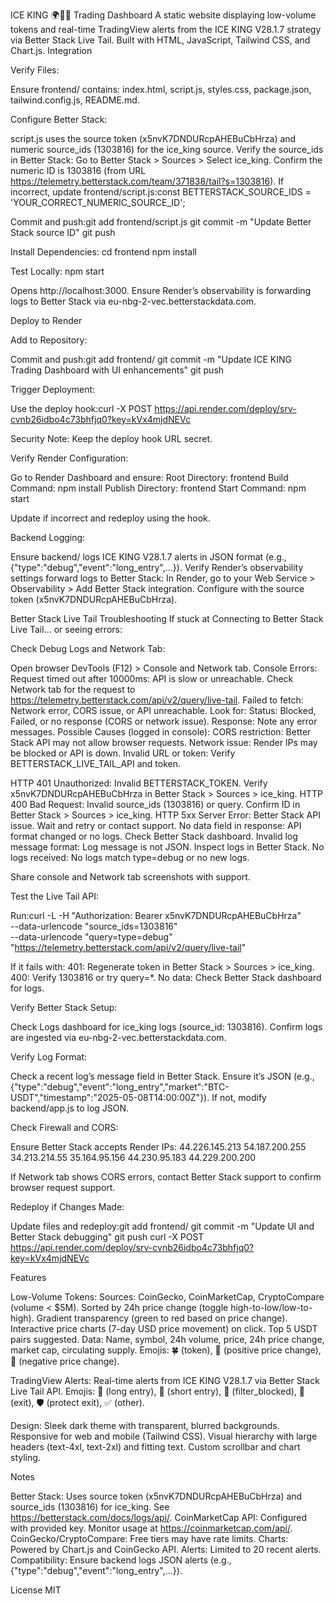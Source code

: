 ICE KING 🌍🧊👑 Trading Dashboard
A static website displaying low-volume tokens and real-time TradingView alerts from the ICE KING V28.1.7 strategy via Better Stack Live Tail. Built with HTML, JavaScript, Tailwind CSS, and Chart.js.
Integration

Verify Files:

Ensure frontend/ contains: index.html, script.js, styles.css, package.json, tailwind.config.js, README.md.


Configure Better Stack:

script.js uses the source token (x5nvK7DNDURcpAHEBuCbHrza) and numeric source_ids (1303816) for the ice_king source.
Verify the source_ids in Better Stack:
Go to Better Stack > Sources > Select ice_king.
Confirm the numeric ID is 1303816 (from URL https://telemetry.betterstack.com/team/371838/tail?s=1303816).
If incorrect, update frontend/script.js:const BETTERSTACK_SOURCE_IDS = 'YOUR_CORRECT_NUMERIC_SOURCE_ID';


Commit and push:git add frontend/script.js
git commit -m "Update Better Stack source ID"
git push






Install Dependencies:
cd frontend
npm install


Test Locally:
npm start


Opens http://localhost:3000.
Ensure Render’s observability is forwarding logs to Better Stack via eu-nbg-2-vec.betterstackdata.com.



Deploy to Render

Add to Repository:

Commit and push:git add frontend/
git commit -m "Update ICE KING Trading Dashboard with UI enhancements"
git push




Trigger Deployment:

Use the deploy hook:curl -X POST https://api.render.com/deploy/srv-cvnb26idbo4c73bhfjq0?key=kVx4mjdNEVc


Security Note: Keep the deploy hook URL secret.


Verify Render Configuration:

Go to Render Dashboard and ensure:
Root Directory: frontend
Build Command: npm install
Publish Directory: frontend
Start Command: npm start


Update if incorrect and redeploy using the hook.


Backend Logging:

Ensure backend/ logs ICE KING V28.1.7 alerts in JSON format (e.g., {"type":"debug","event":"long_entry",...}).
Verify Render’s observability settings forward logs to Better Stack:
In Render, go to your Web Service > Observability > Add Better Stack integration.
Configure with the source token (x5nvK7DNDURcpAHEBuCbHrza).





Better Stack Live Tail Troubleshooting
If stuck at Connecting to Better Stack Live Tail... or seeing errors:

Check Debug Logs and Network Tab:

Open browser DevTools (F12) > Console and Network tab.
Console Errors:
Request timed out after 10000ms: API is slow or unreachable. Check Network tab for the request to https://telemetry.betterstack.com/api/v2/query/live-tail.
Failed to fetch: Network error, CORS issue, or API unreachable. Look for:
Status: Blocked, Failed, or no response (CORS or network issue).
Response: Note any error messages.
Possible Causes (logged in console):
CORS restriction: Better Stack API may not allow browser requests.
Network issue: Render IPs may be blocked or API is down.
Invalid URL or token: Verify BETTERSTACK_LIVE_TAIL_API and token.




HTTP 401 Unauthorized: Invalid BETTERSTACK_TOKEN. Verify x5nvK7DNDURcpAHEBuCbHrza in Better Stack > Sources > ice_king.
HTTP 400 Bad Request: Invalid source_ids (1303816) or query. Confirm ID in Better Stack > Sources > ice_king.
HTTP 5xx Server Error: Better Stack API issue. Wait and retry or contact support.
No data field in response: API format changed or no logs. Check Better Stack dashboard.
Invalid log message format: Log message is not JSON. Inspect logs in Better Stack.
No logs received: No logs match type=debug or no new logs.


Share console and Network tab screenshots with support.


Test the Live Tail API:

Run:curl -L -H "Authorization: Bearer x5nvK7DNDURcpAHEBuCbHrza" \
  --data-urlencode "source_ids=1303816" \
  --data-urlencode "query=type=debug" \
  "https://telemetry.betterstack.com/api/v2/query/live-tail"


If it fails with:
401: Regenerate token in Better Stack > Sources > ice_king.
400: Verify 1303816 or try query=*.
No data: Check Better Stack dashboard for logs.




Verify Better Stack Setup:

Check Logs dashboard for ice_king logs (source_id: 1303816).
Confirm logs are ingested via eu-nbg-2-vec.betterstackdata.com.


Verify Log Format:

Check a recent log’s message field in Better Stack.
Ensure it’s JSON (e.g., {"type":"debug","event":"long_entry","market":"BTC-USDT","timestamp":"2025-05-08T14:00:00Z"}).
If not, modify backend/app.js to log JSON.


Check Firewall and CORS:

Ensure Better Stack accepts Render IPs:
44.226.145.213
54.187.200.255
34.213.214.55
35.164.95.156
44.230.95.183
44.229.200.200


If Network tab shows CORS errors, contact Better Stack support to confirm browser request support.


Redeploy if Changes Made:

Update files and redeploy:git add frontend/
git commit -m "Update UI and Better Stack debugging"
git push
curl -X POST https://api.render.com/deploy/srv-cvnb26idbo4c73bhfjq0?key=kVx4mjdNEVc





Features

Low-Volume Tokens:
Sources: CoinGecko, CoinMarketCap, CryptoCompare (volume < $5M).
Sorted by 24h price change (toggle high-to-low/low-to-high).
Gradient transparency (green to red based on price change).
Interactive price charts (7-day USD price movement) on click.
Top 5 USDT pairs suggested.
Data: Name, symbol, 24h volume, price, 24h price change, market cap, circulating supply.
Emojis: 🍀 (token), 🤑 (positive price change), 🤮 (negative price change).


TradingView Alerts:
Real-time alerts from ICE KING V28.1.7 via Better Stack Live Tail API.
Emojis: 🚀 (long entry), 🧪 (short entry), 🧊 (filter_blocked), 🏁 (exit), 🛡️ (protect exit), ✅ (other).


Design:
Sleek dark theme with transparent, blurred backgrounds.
Responsive for web and mobile (Tailwind CSS).
Visual hierarchy with large headers (text-4xl, text-2xl) and fitting text.
Custom scrollbar and chart styling.



Notes

Better Stack: Uses source token (x5nvK7DNDURcpAHEBuCbHrza) and source_ids (1303816) for ice_king. See https://betterstack.com/docs/logs/api/.
CoinMarketCap API: Configured with provided key. Monitor usage at https://coinmarketcap.com/api/.
CoinGecko/CryptoCompare: Free tiers may have rate limits.
Charts: Powered by Chart.js and CoinGecko API.
Alerts: Limited to 20 recent alerts.
Compatibility: Ensure backend logs JSON alerts (e.g., {"type":"debug","event":"long_entry",...}).

License
MIT
